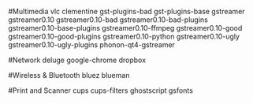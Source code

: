 #Multimedia
vlc clementine gst-plugins-bad gst-plugins-base gstreamer gstreamer0.10 gstreamer0.10-bad gstreamer0.10-bad-plugins gstreamer0.10-base-plugins gstreamer0.10-ffmpeg gstreamer0.10-good gstreamer0.10-good-plugins gstreamer0.10-python gstreamer0.10-ugly gstreamer0.10-ugly-plugins phonon-qt4-gstreamer

#Network
deluge google-chrome dropbox

#Wireless & Bluetooth
bluez blueman

#Print and Scanner
cups cups-filters ghostscript gsfonts
